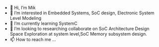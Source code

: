 - 👋 Hi, I’m Mik
- 👀 I’m interested in Embedded Systems, SoC design, Electronic System Level Modeling 
- 🌱 I’m currently learning SystemC
- 💞️ I’m looking to researching collaborate on SoC Architecture Design Space Exploration at system level,SoC Memory subsystem design.  
- 📫 How to reach me ...

<!---
Porcarar/Porcarar is a ✨ special ✨ repository because its `README.md` (this file) appears on your GitHub profile.
You can click the Preview link to take a look at your changes.
--->
